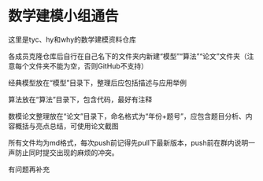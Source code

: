 # 数学建模小组通告

这里是tyc、hy和why的数学建模资料仓库

各成员克隆仓库后自行在自己名下的文件夹内新建“模型”“算法”“论文”文件夹（注意每个文件夹不能为空，否则GitHub不支持）

经典模型放在“模型”目录下，整理后应包括描述与应用举例

算法放在“算法”目录下，包含代码，最好有注释

数模论文整理放在“论文”目录下，命名格式为“年份+题号”，应包含题目分析、内容概括与亮点总结，可使用论文截图

所有文件均为md格式，每次push前记得先pull下最新版本，push前在群内说明一声防止同时提交出现的麻烦的冲突。

有问题再补充